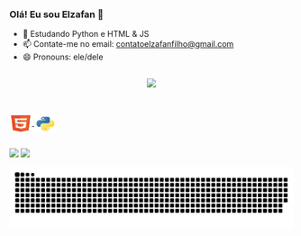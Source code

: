 ### Olá! Eu sou Elzafan 👋

- 🌱 Estudando Python e HTML & JS
- 📫 Contate-me no email: contatoelzafanfilho@gmail.com
- 😄 Pronouns: ele/dele

##

<div align="center">
  <a href="https://github.com/Elzafan06">
  <img height="180em" src="https://github-readme-stats.vercel.app/api?username=Elzafan06&show_icons=true&theme=dark&include_all_commits=true&count_private=true"/>
</div>

##
  
<div style="display: inline_block"><br>
  <img align="center" alt="Rafa-HTML" height="30" width="40" src="https://raw.githubusercontent.com/devicons/devicon/master/icons/html5/html5-original.svg">
  <img align="center" alt="Rafa-Python" height="30" width="40" src="https://raw.githubusercontent.com/devicons/devicon/master/icons/python/python-original.svg">
</div>
  
##
  
<div> 
   <a href="https://www.instagram.com/elzafan_filho/" target="_blank"><img src="https://img.shields.io/badge/-Instagram-%23E4405F?style=for-the-badge&logo=instagram&logoColor=white" target="_blank"></a>
  <a href = "mailto:contatoelzafanfilho@gmail.com"><img src="https://img.shields.io/badge/-Gmail-%23333?style=for-the-badge&logo=gmail&logoColor=white" target="_blank"></a>

   ![Snake animation](https://github.com/Elzafan06/Elzafan06/blob/output/github-contribution-grid-snake.svg)
  
  </div>
  
  ##
